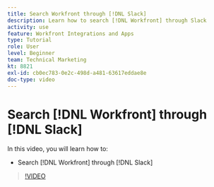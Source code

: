```yaml
---
title: Search Workfront through [!DNL Slack]
description: Learn how to search [!DNL Workfront] through Slack
activity: use
feature: Workfront Integrations and Apps
type: Tutorial
role: User
level: Beginner
team: Technical Marketing
kt: 8821
exl-id: cb0ec783-0e2c-498d-a481-63617eddae8e
doc-type: video
---
```

# Search [!DNL Workfront] through [!DNL Slack]

In this video, you will learn how to:

* Search [!DNL Workfront] through [!DNL Slack]

>[!VIDEO](https://video.tv.adobe.com/v/335121/?quality=12&learn=on)
